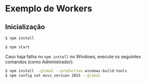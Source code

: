 # Exemplo de Workers

## Inicialização

```bash
$ npm install

$ npm start
```

Caso haja falha no `npm install` no Windows, execute os seguintes comandos (como Administrador):

```bash
$ npm install --global --production windows-build-tools
$ npm config set msvs_version 2015 --global
```